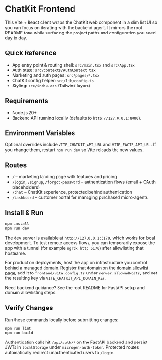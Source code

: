 # ChatKit Frontend

This Vite + React client wraps the ChatKit web component in a slim list UI so you can focus on iterating with the backend agent. It mirrors the root README tone while surfacing the project paths and configuration you need day to day.

## Quick Reference
- App entry point & routing shell: `src/main.tsx` and `src/App.tsx`
- Auth state: `src/contexts/AuthContext.tsx`
- Marketing and auth pages: `src/pages/*.tsx`
- ChatKit config helper: `src/lib/config.ts`
- Styling: `src/index.css` (Tailwind layers)

## Requirements
- Node.js 20+
- Backend API running locally (defaults to `http://127.0.0.1:8000`).

## Environment Variables

Optional overrides include `VITE_CHATKIT_API_URL` and `VITE_FACTS_API_URL`. If you change them, restart `npm run dev` so Vite reloads the new values.

## Routes

- `/` – marketing landing page with features and pricing
- `/login`, `/signup`, `/forgot-password` – authentication flows (email + OAuth placeholders)
- `/chat` – ChatKit experience, protected behind authentication
- `/dashboard` – customer portal for managing purchased micro-agents

## Install & Run

```bash
npm install
npm run dev
```

The dev server is available at `http://127.0.0.1:5170`, which works for local development. To test remote access flows, you can temporarily expose the app with a tunnel (for example `ngrok http 5170`) after allowlisting that hostname.

For production deployments, host the app on infrastructure you control behind a managed domain. Register that domain on the [domain allowlist page](https://platform.openai.com/settings/organization/security/domain-allowlist), add it to `frontend/vite.config.ts` under `server.allowedHosts`, and set the resulting key via `VITE_CHATKIT_API_DOMAIN_KEY`.

Need backend guidance? See the root README for FastAPI setup and domain allowlisting steps.

## Verify Changes

Run these commands locally before submitting changes:

```bash
npm run lint
npm run build
```

Authentication calls hit `/api/auth/*` on the FastAPI backend and persist JWTs in `localStorage` under `microgen-auth-token`. Protected routes automatically redirect unauthenticated users to `/login`.
